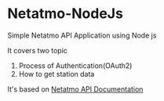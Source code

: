 # Netatmo-NodeJs

Simple Netatmo API Application using Node js 

It covers two topic

1. Process of Authentication(OAuth2) 
2. How to get station data

It's based on <a href="https://dev.netatmo.com/dev/resources/technical/introduction">Netatmo API Documentation</a>
